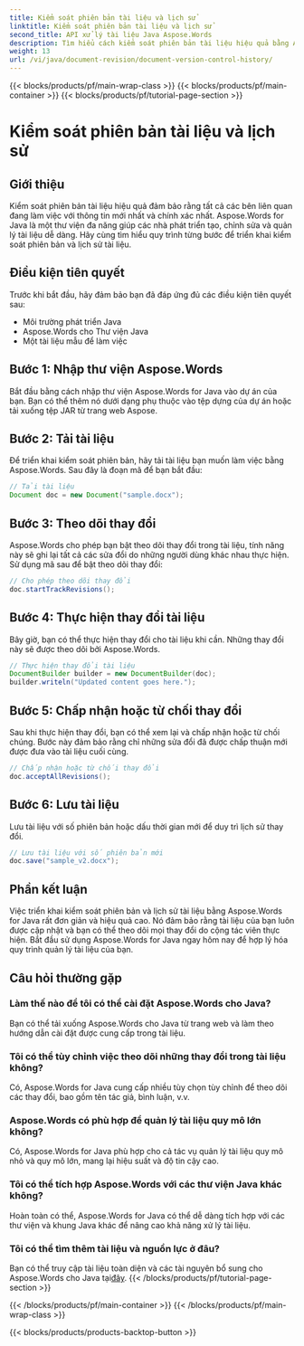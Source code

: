 ```yaml
---
title: Kiểm soát phiên bản tài liệu và lịch sử
linktitle: Kiểm soát phiên bản tài liệu và lịch sử
second_title: API xử lý tài liệu Java Aspose.Words
description: Tìm hiểu cách kiểm soát phiên bản tài liệu hiệu quả bằng Aspose.Words for Java. Quản lý các thay đổi, cộng tác liền mạch và theo dõi các bản sửa đổi dễ dàng.
weight: 13
url: /vi/java/document-revision/document-version-control-history/
---
```


{{< blocks/products/pf/main-wrap-class >}}
{{< blocks/products/pf/main-container >}}
{{< blocks/products/pf/tutorial-page-section >}}

# Kiểm soát phiên bản tài liệu và lịch sử


## Giới thiệu

Kiểm soát phiên bản tài liệu hiệu quả đảm bảo rằng tất cả các bên liên quan đang làm việc với thông tin mới nhất và chính xác nhất. Aspose.Words for Java là một thư viện đa năng giúp các nhà phát triển tạo, chỉnh sửa và quản lý tài liệu dễ dàng. Hãy cùng tìm hiểu quy trình từng bước để triển khai kiểm soát phiên bản và lịch sử tài liệu.

## Điều kiện tiên quyết

Trước khi bắt đầu, hãy đảm bảo bạn đã đáp ứng đủ các điều kiện tiên quyết sau:

- Môi trường phát triển Java
- Aspose.Words cho Thư viện Java
- Một tài liệu mẫu để làm việc

## Bước 1: Nhập thư viện Aspose.Words

Bắt đầu bằng cách nhập thư viện Aspose.Words for Java vào dự án của bạn. Bạn có thể thêm nó dưới dạng phụ thuộc vào tệp dựng của dự án hoặc tải xuống tệp JAR từ trang web Aspose.

## Bước 2: Tải tài liệu

Để triển khai kiểm soát phiên bản, hãy tải tài liệu bạn muốn làm việc bằng Aspose.Words. Sau đây là đoạn mã để bạn bắt đầu:

```java
// Tải tài liệu
Document doc = new Document("sample.docx");
```

## Bước 3: Theo dõi thay đổi

Aspose.Words cho phép bạn bật theo dõi thay đổi trong tài liệu, tính năng này sẽ ghi lại tất cả các sửa đổi do những người dùng khác nhau thực hiện. Sử dụng mã sau để bật theo dõi thay đổi:

```java
// Cho phép theo dõi thay đổi
doc.startTrackRevisions();
```

## Bước 4: Thực hiện thay đổi tài liệu

Bây giờ, bạn có thể thực hiện thay đổi cho tài liệu khi cần. Những thay đổi này sẽ được theo dõi bởi Aspose.Words.

```java
// Thực hiện thay đổi tài liệu
DocumentBuilder builder = new DocumentBuilder(doc);
builder.writeln("Updated content goes here.");
```

## Bước 5: Chấp nhận hoặc từ chối thay đổi

Sau khi thực hiện thay đổi, bạn có thể xem lại và chấp nhận hoặc từ chối chúng. Bước này đảm bảo rằng chỉ những sửa đổi đã được chấp thuận mới được đưa vào tài liệu cuối cùng.

```java
// Chấp nhận hoặc từ chối thay đổi
doc.acceptAllRevisions();
```

## Bước 6: Lưu tài liệu

Lưu tài liệu với số phiên bản hoặc dấu thời gian mới để duy trì lịch sử thay đổi.

```java
// Lưu tài liệu với số phiên bản mới
doc.save("sample_v2.docx");
```

## Phần kết luận

Việc triển khai kiểm soát phiên bản và lịch sử tài liệu bằng Aspose.Words for Java rất đơn giản và hiệu quả cao. Nó đảm bảo rằng tài liệu của bạn luôn được cập nhật và bạn có thể theo dõi mọi thay đổi do cộng tác viên thực hiện. Bắt đầu sử dụng Aspose.Words for Java ngay hôm nay để hợp lý hóa quy trình quản lý tài liệu của bạn.

## Câu hỏi thường gặp

### Làm thế nào để tôi có thể cài đặt Aspose.Words cho Java?

Bạn có thể tải xuống Aspose.Words cho Java từ trang web và làm theo hướng dẫn cài đặt được cung cấp trong tài liệu.

### Tôi có thể tùy chỉnh việc theo dõi những thay đổi trong tài liệu không?

Có, Aspose.Words for Java cung cấp nhiều tùy chọn tùy chỉnh để theo dõi các thay đổi, bao gồm tên tác giả, bình luận, v.v.

### Aspose.Words có phù hợp để quản lý tài liệu quy mô lớn không?

Có, Aspose.Words for Java phù hợp cho cả tác vụ quản lý tài liệu quy mô nhỏ và quy mô lớn, mang lại hiệu suất và độ tin cậy cao.

### Tôi có thể tích hợp Aspose.Words với các thư viện Java khác không?

Hoàn toàn có thể, Aspose.Words for Java có thể dễ dàng tích hợp với các thư viện và khung Java khác để nâng cao khả năng xử lý tài liệu.

### Tôi có thể tìm thêm tài liệu và nguồn lực ở đâu?

 Bạn có thể truy cập tài liệu toàn diện và các tài nguyên bổ sung cho Aspose.Words cho Java tại[đây](https://reference.aspose.com/words/java/).
{{< /blocks/products/pf/tutorial-page-section >}}

{{< /blocks/products/pf/main-container >}}
{{< /blocks/products/pf/main-wrap-class >}}

{{< blocks/products/products-backtop-button >}}
